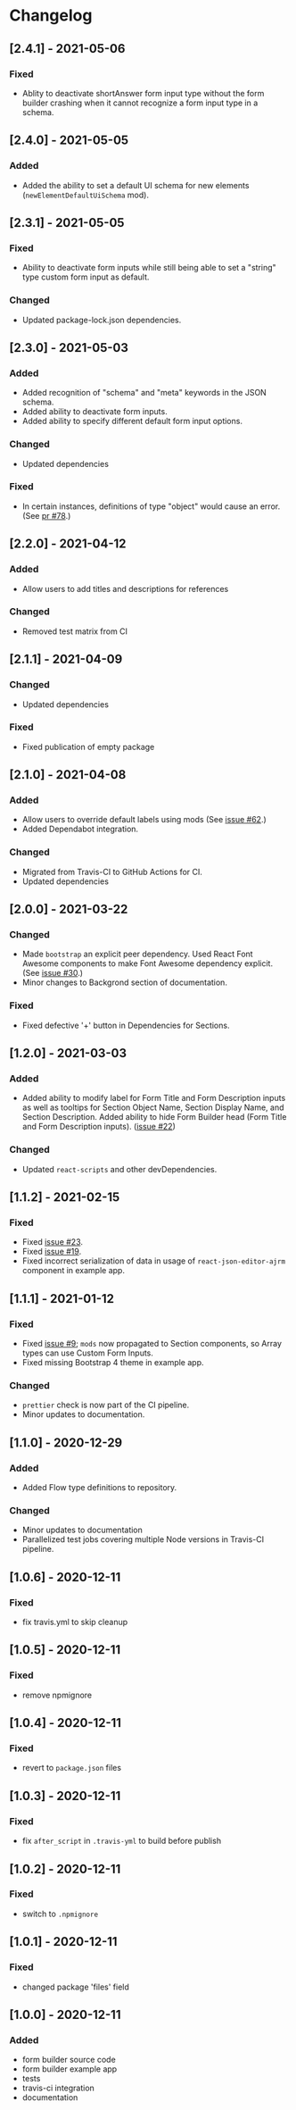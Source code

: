 # Changelog

## [2.4.1] - 2021-05-06

### Fixed

- Ablity to deactivate shortAnswer form input type without the form builder crashing when it cannot recognize a form input type in a schema.

## [2.4.0] - 2021-05-05

### Added

- Added the ability to set a default UI schema for new elements (`newElementDefaultUiSchema` mod).

## [2.3.1] - 2021-05-05

### Fixed

- Ability to deactivate form inputs while still being able to set a "string" type custom form input as default.

### Changed

- Updated package-lock.json dependencies.

## [2.3.0] - 2021-05-03

### Added

- Added recognition of "schema" and "meta" keywords in the JSON schema.
- Added ability to deactivate form inputs.
- Added ability to specify different default form input options.

### Changed

- Updated dependencies

### Fixed

- In certain instances, definitions of type "object" would cause an error. (See [pr #78](https://github.com/ginkgobioworks/react-json-schema-form-builder/pull/78).)

## [2.2.0] - 2021-04-12

### Added

- Allow users to add titles and descriptions for references

### Changed

- Removed test matrix from CI

## [2.1.1] - 2021-04-09

### Changed

- Updated dependencies

### Fixed

- Fixed publication of empty package

## [2.1.0] - 2021-04-08

### Added

- Allow users to override default labels using mods (See [issue #62](https://github.com/ginkgobioworks/react-json-schema-form-builder/issues/62).)
- Added Dependabot integration.

### Changed

- Migrated from Travis-CI to GitHub Actions for CI.
- Updated dependencies

## [2.0.0] - 2021-03-22

### Changed

- Made `bootstrap` an explicit peer dependency. Used React Font Awesome components to make Font Awesome dependency explicit. (See [issue #30](https://github.com/ginkgobioworks/react-json-schema-form-builder/issues/30).)
- Minor changes to Backgrond section of documentation.

### Fixed

- Fixed defective '+' button in Dependencies for Sections.

## [1.2.0] - 2021-03-03

### Added

- Added ability to modify label for Form Title and Form Description inputs as well as tooltips for Section Object Name, Section Display Name, and Section Description. Added ability to hide Form Builder head (Form Title and Form Description inputs). ([issue #22](https://github.com/ginkgobioworks/react-json-schema-form-builder/issues/22))

### Changed

- Updated `react-scripts` and other devDependencies.

## [1.1.2] - 2021-02-15

### Fixed

- Fixed [issue #23](https://github.com/ginkgobioworks/react-json-schema-form-builder/issues/23).
- Fixed [issue #19](https://github.com/ginkgobioworks/react-json-schema-form-builder/issues/19).
- Fixed incorrect serialization of data in usage of `react-json-editor-ajrm` component in example app.

## [1.1.1] - 2021-01-12

### Fixed

- Fixed [issue #9](https://github.com/ginkgobioworks/react-json-schema-form-builder/issues/9); `mods` now propagated to Section components, so Array types can use Custom Form Inputs.
- Fixed missing Bootstrap 4 theme in example app.

### Changed

- `prettier` check is now part of the CI pipeline.
- Minor updates to documentation.

## [1.1.0] - 2020-12-29

### Added

- Added Flow type definitions to repository.

### Changed

- Minor updates to documentation
- Parallelized test jobs covering multiple Node versions in Travis-CI pipeline.

## [1.0.6] - 2020-12-11

### Fixed

- fix travis.yml to skip cleanup

## [1.0.5] - 2020-12-11

### Fixed

- remove npmignore

## [1.0.4] - 2020-12-11

### Fixed

- revert to `package.json` files

## [1.0.3] - 2020-12-11

### Fixed

- fix `after_script` in `.travis-yml` to build before publish

## [1.0.2] - 2020-12-11

### Fixed

- switch to `.npmignore`

## [1.0.1] - 2020-12-11

### Fixed

- changed package 'files' field

## [1.0.0] - 2020-12-11

### Added

- form builder source code
- form builder example app
- tests
- travis-ci integration
- documentation
